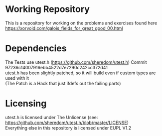 # Working Repository

This is a repository for working on the problems and exercises found here https://xorvoid.com/galois_fields_for_great_good_00.html

# Dependencies

The Tests use utest.h (https://github.com/sheredom/utest.h) Commit 97236c14007916ebb4522d7e7290c242cc372d41  
utest.h has been slightly patched, so it will build even if custom types are used with it  
(The Patch is a Hack that just ifdefs out the failing parts)


# Licensing

utest.h is licensed under The Unlicense (see: https://github.com/sheredom/utest.h/blob/master/LICENSE)  
Everything else in this repository is licensed under EUPL V1.2
